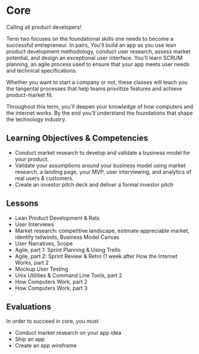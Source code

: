 # Core

Calling all product developers!

Term two focuses on the foundational skills one needs to become a successful entrepreneur. In pairs, You'll build an app as you use lean product development methodology, conduct user research, assess market potential, and design an exceptional user interface. You'll learn SCRUM planning, an agile process used to ensure that your app meets user needs and technical specifications.

Whether you want to start a company or not, these classes will teach you the tangental processes that help teams prioritize features and achieve product-market fit.

Throughout this term, you'll  deepen your knowledge of how computers and the internet works. By the end you'll understand the foundations that shape the technology industry.


## Learning Objectives & Competencies
* Conduct market research to develop and validate a business model for your product.
* Validate your assumptions around your business model using market research, a landing page, your MVP, user interviewing, and analytics of real users & customers.
* Create an investor pitch deck and deliver a formal investor pitch

## Lessons
* Lean Product Development & Rats   
* User Interviews
* Market research: competitive landscape, estimate appreciable market, identify tailwinds, Business Model Canvas
* User Narratives, Scope
* Agile, part 1: Sprint Planning & Using Trello
* Agile, part 2: Sprint Review & Retro (1 week after How the Internet Works, part 2
* Mockup User Testing
* Unix Utilities & Command Line Tools, part 2
* How Computers Work, part 2
* How Computers Work, part 3



## Evaluations
In order to succeed in core, you must
* Conduct market research on your app idea
* Ship an app
* Create an app wireframe
